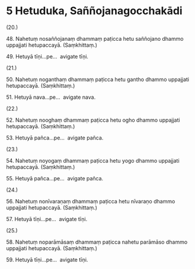 

# 5 Hetuduka, Saññojanagocchakādi


(20.)

48\. Nahetuṃ nosaññojanaṃ dhammaṃ paṭicca hetu saññojano dhammo uppajjati hetupaccayā. (Saṃkhittaṃ.)

49\. Hetuyā tīṇi…pe…  avigate tīṇi.

(21.)

50\. Nahetuṃ noganthaṃ dhammaṃ paṭicca hetu gantho dhammo uppajjati hetupaccayā. (Saṃkhittaṃ.)

51\. Hetuyā nava…pe…  avigate nava.

(22.)

52\. Nahetuṃ nooghaṃ dhammaṃ paṭicca hetu ogho dhammo uppajjati hetupaccayā. (Saṃkhittaṃ.)

53\. Hetuyā pañca…pe…  avigate pañca.

(23.)

54\. Nahetuṃ noyogaṃ dhammaṃ paṭicca hetu yogo dhammo uppajjati hetupaccayā. (Saṃkhittaṃ.)

55\. Hetuyā pañca…pe…  avigate pañca.

(24.)

56\. Nahetuṃ nonīvaraṇaṃ dhammaṃ paṭicca hetu nīvaraṇo dhammo uppajjati hetupaccayā. (Saṃkhittaṃ.)

57\. Hetuyā tīṇi…pe…  avigate tīṇi.

(25.)

58\. Nahetuṃ noparāmāsaṃ dhammaṃ paṭicca nahetu parāmāso dhammo uppajjati hetupaccayā. (Saṃkhittaṃ.)

59\. Hetuyā tīṇi…pe…  avigate tīṇi.




